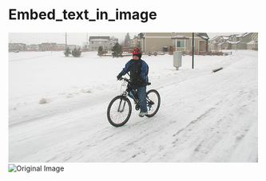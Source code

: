 # Embed_text_in_image
![Original Image](https://github.com/deepesh321/Embed_text_in_image/blob/master/101001624.jpg)
![Original Image](https://github.com/deepesh321/Embed_text_in_image/blob/master/101001624_3.jpg)

